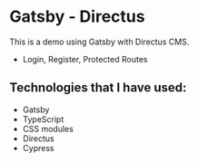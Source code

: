 # Gatsby - Directus

This is a demo using Gatsby with Directus CMS.

- Login, Register, Protected Routes

## Technologies that I have used:

- Gatsby
- TypeScript
- CSS modules
- Directus
- Cypress

